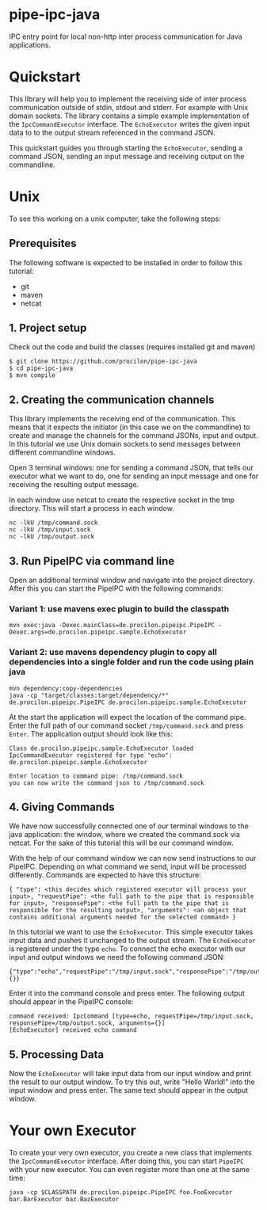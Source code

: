 # pipe-ipc-java
IPC entry point for local non-http inter process communication for Java applications.

# Quickstart

This library will help you to implement the receiving side of inter process communication outside of stdin, stdout and stderr. For example with Unix domain sockets.
The library contains a simple example implementation of the `IpcCommandExecutor` interface. The `EchoExecutor` writes the given input data to to the output stream referenced in the command JSON.

This quickstart guides you through starting the `EchoExecutor`, sending a command JSON, sending an input message and receiving output on the commandline.

# Unix
To see this working on a unix computer, take the following steps:

## Prerequisites
The following software is expected to be installed in order to follow this tutorial:

* git
* maven
* netcat


## 1. Project setup

Check out the code and build the classes (requires installed git and maven)

```
$ git clone https://github.com/procilon/pipe-ipc-java
$ cd pipe-ipc-java
$ mvn compile
```

## 2. Creating the communication channels

This library implements the receiving end of the communication. This means that it expects the initiator (in this case we on the commandline) to create and manage the channels for the command JSONs, input and output. In this tutorial we use Unix domain sockets to send messages between different commandline windows.

Open 3 terminal windows: one for sending a command JSON, that tells our executor what we want to do, one for sending an input message and one for receiving the resulting output message.

In each window use netcat to create the respective socket in the tmp directory. This will start a process in each window.

```
nc -lkU /tmp/command.sock
nc -lkU /tmp/input.sock
nc -lkU /tmp/output.sock
```

## 3. Run PipeIPC via command line

Open an additional terminal window and navigate into the project directory. After this you can start the PipeIPC with the following commands:

### Variant 1: use mavens exec plugin to build the classpath

```
mvn exec:java -Dexec.mainClass=de.procilon.pipeipc.PipeIPC -Dexec.args=de.procilon.pipeipc.sample.EchoExecutor
```

### Variant 2: use mavens dependency plugin to copy all dependencies into a single folder and run the code using plain java

```
mvn dependency:copy-dependencies
java -cp "target/classes:target/dependency/*" de.procilon.pipeipc.PipeIPC de.procilon.pipeipc.sample.EchoExecutor
```

At the start the application will expect the location of the command pipe. Enter the full path of our command socket `/tmp/command.sock` and press `Enter`. The application output should look like this:

```
Class de.procilon.pipeipc.sample.EchoExecutor loaded
IpcCommandExecutor registered for type "echo": de.procilon.pipeipc.sample.EchoExecutor

Enter location to command pipe: /tmp/command.sock
you can now write the command json to /tmp/command.sock
```

## 4. Giving Commands

We have now successfully connected one of our terminal windows to the java application: the window, where we created the command.sock via netcat. For the sake of this tutorial this will be our command window.

With the help of our command window we can now send instructions to our PipeIPC. Depending on what command we send, input will be processed differently. Commands are expected to have this structure:

`
{
  "type": <this decides which registered executor will process your input>,
  "requestPipe": <the full path to the pipe that is responsible for input>,
  "responsePipe": <the full path to the pipe that is responsible for the resulting output>,
  "arguments": <an object that contains additional arguments needed for the selected command>
 }
`

In this tutorial we want to use the `EchoExecutor`. This simple executor takes input data and pushes it unchanged to the output stream. The `EchoExecutor` is registered under the type `echo`. To connect the echo executor with our input and output windows we need the following command JSON:

```
{"type":"echo","requestPipe":"/tmp/input.sock","responsePipe":"/tmp/output.sock","arguments":{}}
```

Enter it into the command console and press enter. The following output should appear in the PipeIPC console:

```
command received: IpcCommand [type=echo, requestPipe=/tmp/input.sock, responsePipe=/tmp/output.sock, arguments={}]
[EchoExecutor] received echo command
```

## 5. Processing Data

Now the `EchoExecutor` will take input data from our input window and print the result to our output window. To try this out, write "Hello World!" into the input window and press enter. The same text should appear in the output window.

# Your own Executor

To create your very own executor, you create a new class that implements the `IpcCommandExecutor` interface. After doing this, you can start `PipeIPC` with your new executor. You can even register more than one at the same time:

`java -cp $CLASSPATH de.procilon.pipeipc.PipeIPC foo.FooExecutor bar.BarExecutor baz.BazExecutor`
